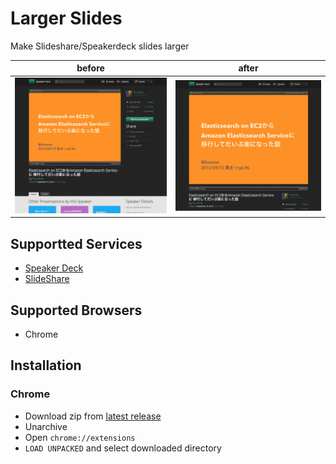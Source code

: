 # Larger Slides

Make Slideshare/Speakerdeck slides larger

|before|after|
|:---:|:---:|
|![before](img/before.png)|![after](img/after.png)|

## Supportted Services

* [Speaker Deck](https://speakerdeck.com/)
* [SlideShare](https://www.slideshare.net/)

## Supported Browsers

* Chrome

## Installation

### Chrome

* Download zip from [latest release](https://github.com/ikuwow/larger-slides/releases/latest)
* Unarchive
* Open `chrome://extensions`
* `LOAD UNPACKED` and select downloaded directory
